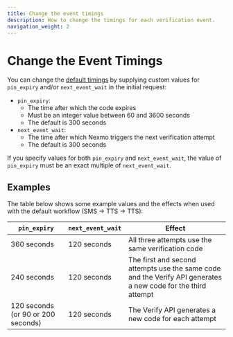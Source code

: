 ```yaml
---
title: Change the event timings
description: How to change the timings for each verification event.
navigation_weight: 2
---
```


# Change the Event Timings

You can change the [default timings](/verify/guides/verification-events#timing-of-each-event) by supplying custom values for `pin_expiry` and/or `next_event_wait` in the initial request:

* `pin_expiry`:
    * The time after which the code expires
    * Must be an integer value between 60 and 3600 seconds
    * The default is 300 seconds
* `next_event_wait`:
    * The time after which Nexmo triggers the next verification attempt
    * The default is 300 seconds

If you specify values for both `pin_expiry` and `next_event_wait`, the value of `pin_expiry` must be an exact multiple of `next_event_wait`.

## Examples

The table below shows some example values and the effects when used with the default workflow (SMS -> TTS -> TTS):

|`pin_expiry`|`next_event_wait`|Effect
|--|--|--|
|360 seconds|120 seconds|All three attempts use the same verification code
|240 seconds|120 seconds|The first and second attempts use the same code and the Verify API generates a new code for the third attempt
|120 seconds (or 90 or 200 seconds)|120 seconds|The Verify API generates a new code for each attempt

